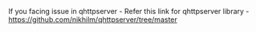 If you facing issue in qhttpserver - Refer this link for qhttpserver library - https://github.com/nikhilm/qhttpserver/tree/master
